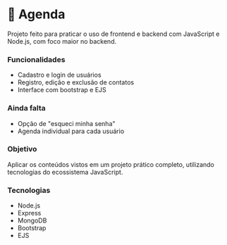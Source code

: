 # 📒 Agenda

Projeto feito para praticar o uso de frontend e backend com JavaScript e Node.js, com foco maior no backend.

### Funcionalidades
- Cadastro e login de usuários
- Registro, edição e exclusão de contatos
- Interface com bootstrap e EJS

### Ainda falta
- Opção de "esqueci minha senha"
- Agenda individual para cada usuário

### Objetivo
Aplicar os conteúdos vistos em um projeto prático completo, utilizando tecnologias do ecossistema JavaScript.

### Tecnologias
- Node.js
- Express
- MongoDB
- Bootstrap
- EJS

